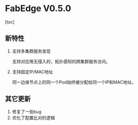 # FabEdge V0.5.0

[toc]

## 新特性

1. 支持多集群服务发现

   支持对应用无侵入的，拓扑感知的跨集群服务访问。

1. 支持固定IP/MAC地址

   同一边缘节点上的同一个Pod始终被分配给同一个IP和MAC地址。
   

## 其它更新

1. 修复了一些bug
2. 优化了配置比对的逻辑
